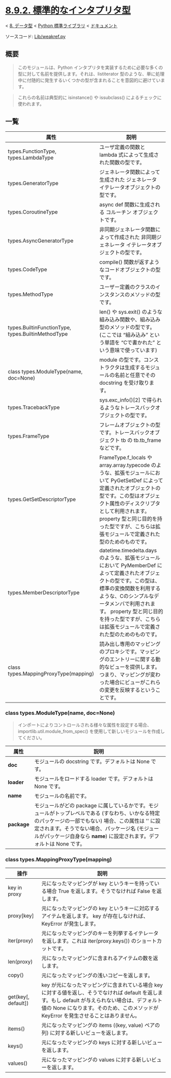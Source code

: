 # [8.9.2. 標準的なインタプリタ型](https://docs.python.jp/3/library/types.html#standard-interpreter-types)

< [8. データ型](https://docs.python.jp/3/library/datatypes.html) < [Python 標準ライブラリ](https://docs.python.jp/3/library/index.html#the-python-standard-library) < [ドキュメント](https://docs.python.jp/3/index.html)

ソースコード: [Lib/weakref.py](https://github.com/python/cpython/tree/3.6/Lib/types.py)

## 概要

> このモジュールは、Python インタプリタを実装するために必要な多くの型に対して名前を提供します。それは、listiterator 型のような、単に処理中に付随的に発生するいくつかの型が含まれることを意図的に避けています。

> これらの名前は典型的に isinstance() や issubclass() によるチェックに使われます。

## 一覧

属性|説明
----|----
types.FunctionType, types.LambdaType|ユーザ定義の関数と lambda 式によって生成された関数の型です。
types.GeneratorType|ジェネレータ関数によって生成された ジェネレータ イテレータオブジェクトの型です。
types.CoroutineType|async def 関数に生成される コルーチン オブジェクトです。
types.AsyncGeneratorType|非同期ジェネレータ関数によって作成された 非同期ジェネレータ イテレータオブジェクトの型です。
types.CodeType|compile() 関数が返すようなコードオブジェクトの型です。
types.MethodType|ユーザー定義のクラスのインスタンスのメソッドの型です。
types.BuiltinFunctionType, types.BuiltinMethodType|len() や sys.exit() のような組み込み関数や、組み込み型のメソッドの型です。 (ここでは “組み込み” という単語を “Cで書かれた” という意味で使っています)
class types.ModuleType(name, doc=None)|module の型です。コンストラクタは生成するモジュールの名前と任意でその docstring を受け取ります。
types.TracebackType|sys.exc_info()[2] で得られるようなトレースバックオブジェクトの型です。
types.FrameType|フレームオブジェクトの型です。トレースバックオブジェクト tb の tb.tb_frame などです。
types.GetSetDescriptorType|FrameType.f_locals や array.array.typecode のような、拡張モジュールにおいて PyGetSetDef によって定義されたオブジェクトの型です。この型はオブジェクト属性のディスクリプタとして利用されます。 property 型と同じ目的を持った型ですが、こちらは拡張モジュールで定義された型のためのものです。
types.MemberDescriptorType|datetime.timedelta.days のような、拡張モジュールにおいて PyMemberDef によって定義されたオブジェクトの型です。この型は、標準の変換関数を利用するような、Cのシンプルなデータメンバで利用されます。 property 型と同じ目的を持った型ですが、こちらは拡張モジュールで定義された型のためのものです。
class types.MappingProxyType(mapping)|読み出し専用のマッピングのプロキシです。マッピングのエントリーに関する動的なビューを提供します。つまり、マッピングが変わった場合にビューがこれらの変更を反映するということです。


### class types.ModuleType(name, doc=None)

> インポートによりコントロールされる様々な属性を設定する場合、importlib.util.module_from_spec() を使用して新しいモジュールを作成してください。

属性|説明
----|----
__doc__|モジュールの docstring です。デフォルトは None です。
__loader__|モジュールをロードする loader です。デフォルトは None です。
__name__|モジュールの名前です。
__package__|モジュールがどの package に属しているかです。モジュールがトップレベルである (すなわち、いかなる特定のパッケージの一部でもない) 場合、この属性は '' に設定されます。そうでない場合、パッケージ名 (モジュールがパッケージ自身なら __name__) に設定されます。デフォルトは None です。

### class types.MappingProxyType(mapping)

操作|説明
----|----
key in proxy|元になったマッピングが key というキーを持っている場合 True を返します。そうでなければ False を返します。
proxy[key]|元になったマッピングの key というキーに対応するアイテムを返します。 key が存在しなければ、 KeyError が発生します。
iter(proxy)|元になったマッピングのキーを列挙するイテレータを返します。これは iter(proxy.keys()) のショートカットです。
len(proxy)|元になったマッピングに含まれるアイテムの数を返します。
copy()|元になったマッピングの浅いコピーを返します。
get(key[, default])|key が元になったマッピングに含まれている場合 key に対する値を返し、そうでなければ default を返します。もし default が与えられない場合は、デフォルト値の None になります。そのため、このメソッドが KeyError を発生させることはありません。
items()|元になったマッピングの items ((key, value) ペアの列) に対する新しいビューを返します。
keys()|元になったマッピングの keys に対する新しいビューを返します。
values()|元になったマッピングの values に対する新しいビューを返します。

